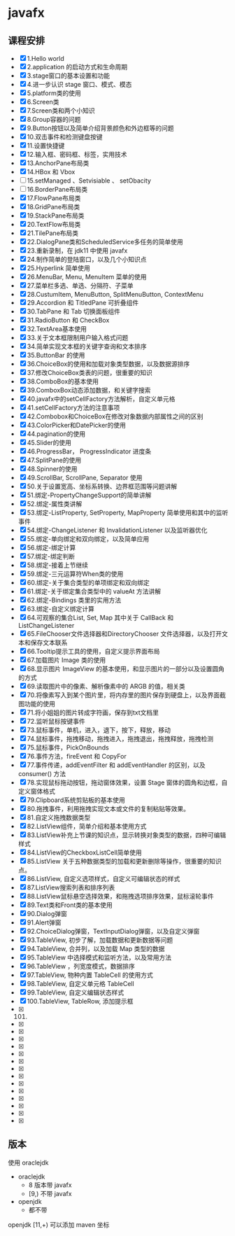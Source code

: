 # javafx

## 课程安排

- [x] 1.Hello world
- [x] 2.application 的启动方式和生命周期
- [x] 3.stage窗口的基本设置和功能
- [x] 4.进一步认识 stage 窗口、模式、模态
- [x] 5.platform类的使用
- [x] 6.Screen类
- [x] 7.Screen类和两个小知识
- [x] 8.Group容器的问题
- [x] 9.Button按钮以及简单介绍背景颜色和外边框等的问题
- [x] 10.双击事件和检测键盘按键
- [x] 11.设置快捷键
- [x] 12.输入框、密码框、标签，实用技术
- [x] 13.AnchorPane布局类
- [x] 14.HBox 和 Vbox
- [ ] 15.setManaged 、Setvisiable 、 setObacity 
- [ ] 16.BorderPane布局类
- [x] 17.FlowPane布局类
- [x] 18.GridPane布局类
- [x] 19.StackPane布局类
- [x] 20.TextFlow布局类
- [x] 21.TilePane布局类
- [x] 22.DialogPane类和ScheduledService多任务的简单使用
- [x] 23.重新录制，在 jdk11 中使用 javafx
- [x] 24.制作简单的登陆窗口，以及几个小知识点
- [x] 25.Hyperlink 简单使用
- [x] 26.MenuBar, Menu, MenuItem 菜单的使用
- [x] 27.菜单栏多选、单选、分隔符、子菜单
- [x] 28.CustumItem, MenuButton, SplitMenuButton, ContextMenu
- [x] 29.Accordion 和 TitledPane 可折叠组件
- [x] 30.TabPane 和 Tab 切换面板组件
- [x] 31.RadioButton 和 CheckBox
- [x] 32.TextArea基本使用
- [x] 33.关于文本框限制用户输入格式问题
- [x] 34.简单实现文本框的关键字查询和文本排序
- [x] 35.ButtonBar 的使用
- [x] 36.ChoiceBox的使用和加载对象类型数据，以及数据源排序
- [x] 37.修改ChoiceBox类表的问题，很重要的知识
- [x] 38.ComboBox的基本使用
- [x] 39.ComboxBox动态添加数据，和关键字搜索
- [x] 40.javafx中的setCellFactory方法解析，自定义单元格
- [x] 41.setCellFactory方法的注意事项
- [x] 42.Combobox和ChoiceBox在修改对象数据内部属性之间的区别
- [x] 43.ColorPicker和DatePicker的使用
- [x] 44.pagination的使用
- [x] 45.Slider的使用
- [x] 46.ProgressBar， ProgressIndicator 进度条
- [x] 47.SplitPane的使用
- [x] 48.Spinner的使用
- [x] 49.ScrollBar,   ScrollPane, Separator 使用
- [x] 50.关于设置宽高、坐标系转换、边界框范围等问题讲解
- [x] 51.绑定-PropertyChangeSupport的简单讲解
- [x] 52.绑定-属性类讲解
- [x] 53.绑定-ListProperty,  SetProperty,  MapProperty 简单使用和其中的监听事件
- [x] 54.绑定-ChangeListener 和 InvalidationListener 以及监听器优化
- [x] 55.绑定-单向绑定和双向绑定，以及简单应用
- [x] 56.绑定-绑定计算
- [x] 57.绑定-绑定判断
- [x] 58.绑定-接着上节继续
- [x] 59.绑定-三元运算符When类的使用
- [x] 60.绑定-关于集合类型的单项绑定和双向绑定
- [x] 61.绑定-关于绑定集合类型中的 valueAt 方法讲解
- [x] 62.绑定-Bindings 类里的实用方法
- [x] 63.绑定-自定义绑定计算
- [x] 64.可观察的集合List, Set, Map 其中关于 CallBack 和 ListChangeListener
- [x] 65.FileChooser文件选择器和DirectoryChooser 文件选择器，以及打开文本和保存文本联系
- [x] 66.Tooltip提示工具的使用，自定义提示界面布局
- [x] 67.加载图片 Image 类的使用
- [x] 68.显示图片 ImageView 的基本使用，和显示图片的一部分以及设置圆角的方式
- [x] 69.读取图片中的像素、解析像素中的 ARGB 的值，相关类
- [x] 70.将像素写入到某个图片里，将内存里的图片保存到硬盘上，以及界面截图功能的使用
- [x] 71.将小姐姐的图片转成字符画，保存到txt文档里
- [x] 72.监听鼠标按键事件
- [x] 73.鼠标事件，单机，进入，退下，按下，释放，移动
- [x] 74.鼠标事件，拖拽移动，拖拽进入，拖拽退出，拖拽释放，拖拽检测
- [x] 75.鼠标事件，PickOnBounds
- [x] 76.事件方法，fireEvent 和 CopyFor
- [x] 77.事件传递，addEventFilter 和 addEventHandler 的区别，以及 consumer() 方法
- [x] 78.实现鼠标拖动按钮，拖动窗体效果，设置 Stage 窗体的圆角和边框，自定义窗体格式
- [x] 79.Clipboard系统剪贴板的基本使用
- [x] 80.拖拽事件，利用拖拽实现文本或文件的复制粘贴等效果。
- [x] 81.自定义拖拽数据类型
- [x] 82.ListView组件，简单介绍和基本使用方式
- [x] 83.ListView补充上节课的知识点，显示转换对象类型的数据，四种可编辑样式
- [x] 84.ListView的CheckboxListCell简单使用
- [x] 85.ListView 关于五种数据类型的加载和更新删除等操作，很重要的知识点。
- [x] 86.ListView, 自定义选项样式，自定义可编辑状态的样式
- [x] 87.ListView搜索列表和排序列表
- [x] 88.ListView鼠标悬空选择效果，和拖拽选项排序效果，鼠标滚轮事件
- [x] 89.Text类和Front类的基本使用
- [x] 90.Dialog弹窗
- [x] 91.Alert弹窗
- [x] 92.ChoiceDialog弹窗，TextInputDialog弹窗，以及自定义弹窗
- [x] 93.TableView,  初步了解，加载数据和更新数据等问题
- [x] 94.TableView,  合并列，以及加载 Map 类型的数据
- [x] 95.TableView 中选择模式和监听方法，以及常用方法
- [x] 96.TableView ，列宽度模式，数据排序
- [x] 97.TableView,  物种内置 TableCell 的使用方式
- [x] 98.TableView, 自定义单元格 TableCell
- [x] 99.TableView, 自定义编辑状态样式
- [x] 100.TableView, TableRow, 添加提示框
- [x] 101.
- [x] 
- [x] 
- [x] 
- [x] 
- [x] 
- [x] 
- [x] 
- [x] 
- [x] 
- [x] 
- [x] 
- [x] 
- [x] 
- [x] 



## 版本
使用  oraclejdk

- oraclejdk
  - 8 版本带 javafx
  - [9,) 不带 javafx
- openjdk
  - 都不带

openjdk [11,+) 可以添加 maven 坐标

